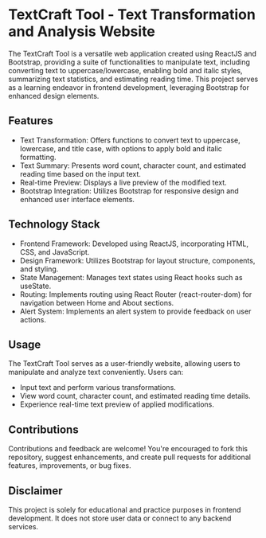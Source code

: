 # TextCraft Tool - Text Transformation and Analysis Website
The TextCraft Tool is a versatile web application created using ReactJS and Bootstrap, providing a suite of functionalities to manipulate text, including converting text to uppercase/lowercase, enabling bold and italic styles, summarizing text statistics, and estimating reading time. This project serves as a learning endeavor in frontend development, leveraging Bootstrap for enhanced design elements.

## Features
- Text Transformation: Offers functions to convert text to uppercase, lowercase, and title case, with options to apply bold and italic formatting.<br>
- Text Summary: Presents word count, character count, and estimated reading time based on the input text.<br>
- Real-time Preview: Displays a live preview of the modified text.<br>
- Bootstrap Integration: Utilizes Bootstrap for responsive design and enhanced user interface elements.<br>

## Technology Stack
- Frontend Framework: Developed using ReactJS, incorporating HTML, CSS, and JavaScript.<br>
- Design Framework: Utilizes Bootstrap for layout structure, components, and styling.<br>
- State Management: Manages text states using React hooks such as useState.<br>
- Routing: Implements routing using React Router (react-router-dom) for navigation between Home and About sections.<br>
- Alert System: Implements an alert system to provide feedback on user actions.<br>

## Usage
The TextCraft Tool serves as a user-friendly website, allowing users to manipulate and analyze text conveniently. Users can:

- Input text and perform various transformations.<br>
- View word count, character count, and estimated reading time details.<br>
- Experience real-time text preview of applied modifications.<br>

## Contributions
Contributions and feedback are welcome! You're encouraged to fork this repository, suggest enhancements, and create pull requests for additional features, improvements, or bug fixes.

## Disclaimer
This project is solely for educational and practice purposes in frontend development. It does not store user data or connect to any backend services.
